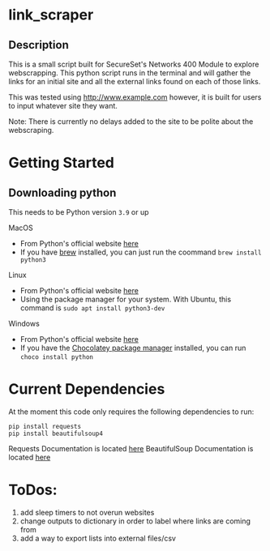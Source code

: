 # link_scraper

## Description
This is a small script built for SecureSet's Networks 400 Module to explore webscrapping.  This python script runs in the terminal and will gather the links for an initial site and all the external links found on each of those links.

This was tested using http://www.example.com however, it is built for users to input whatever site they want.

Note: There is currently no delays added to the site to be polite about the webscraping.

# Getting Started

## Downloading python


This needs to be Python version `3.9` or up

MacOS
   * From Python's official website [here](https://www.python.org/downloads/mac-osx/)
   * If you have [brew](https://brew.sh) installed, you can just run the coommand `brew install python3`

Linux
   * From Python's official website [here](https://www.python.org/downloads/source/)
   * Using the package manager for your system. With Ubuntu, this command is `sudo apt install python3-dev`

Windows
   * From Python's official website [here](https://www.python.org/downloads/windows/)
   * If you have the [Chocolatey package manager](https://chocolatey.org/) installed, you can run `choco install python`


# Current Dependencies

At the moment this code only requires the following dependencies to run:

```
pip install requests
pip install beautifulsoup4

```

Requests Documentation is located [here](https://docs.python-requests.org/en/master/)
BeautifulSoup Documentation is located [here](https://www.crummy.com/software/BeautifulSoup/bs4/doc/#)

# ToDos:

1. add sleep timers to not overun websites
2. change outputs to dictionary in order to label where links are coming from
3. add a way to export lists into external files/csv
 
